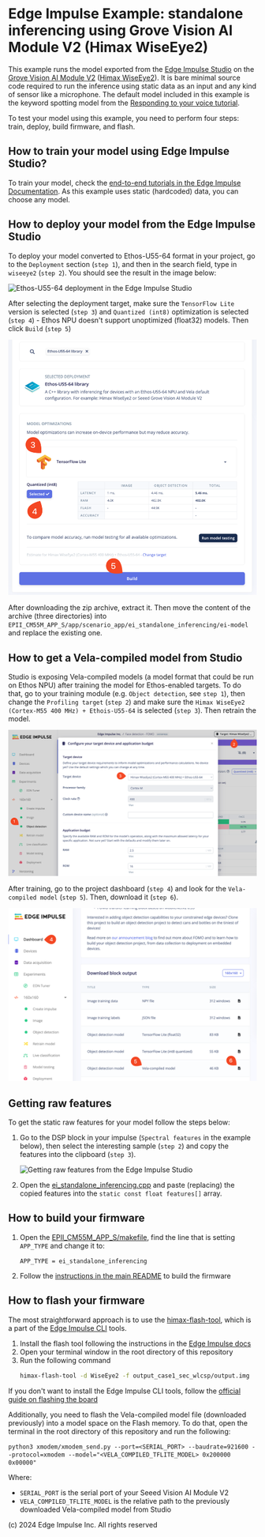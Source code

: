 # Edge Impulse Example: standalone inferencing using Grove Vision AI Module V2 (Himax WiseEye2)

This example runs the model exported from the [Edge Impulse Studio](https://studio.edgeimpulse.com/) on the [Grove Vision AI Module V2](https://wiki.seeedstudio.com/grove_vision_ai_v2/) ([Himax WiseEye2](https://www.himax.com.tw/products/wiseeye-ai-sensing/wiseeye2-ai-processor/)). It is bare minimal source code required to run the inference using static data as an input and any kind of sensor like a microphone.
The default model included in this example is the keyword spotting model from the [Responding to your voice tutorial](https://docs.edgeimpulse.com/docs/tutorials/end-to-end-tutorials/responding-to-your-voice).

To test your model using this example, you need to perform four steps: train, deploy, build firmware, and flash.

## How to train your model using Edge Impulse Studio?

To train your model, check the [end-to-end tutorials in the Edge Impulse Documentation](https://docs.edgeimpulse.com/docs/tutorials/end-to-end-tutorials). As this example uses static (hardcoded) data, you can choose any model.

## How to deploy your model from the Edge Impulse Studio

To deploy your model converted to Ethos-U55-64 format in your project, go to the `Deployment` section (`step 1`), and then in the search field, type in `wiseeye2` (`step 2`). You should see the result in the image below:

![Ethos-U55-64 deployment in the Edge Impulse Studio](../../../../images/ei-ethos-deployment-1.png)

After selecting the deployment target, make sure the `TensorFlow Lite` version is selected (`step 3`) and `Quantized (int8)` optimization is selected (`step 4`) - Ethos NPU doesn't support unoptimized (float32) models. Then click `Build` (`step 5`)

![Ethos-U55-64 deployment in the Edge Impulse Studio](../../../../images/ei-ethos-deployment-2.png)

After downloading the zip archive, extract it. Then move the content of the archive (three directories) into `EPII_CM55M_APP_S/app/scenario_app/ei_standalone_inferencing/ei-model` and replace the existing one.

## How to get a Vela-compiled model from Studio

Studio is exposing Vela-compiled models (a model format that could be run on Ethos NPU) after training the model for Ethos-enabled targets. To do that, go to your training module (e.g. `Object detection`, see `step 1`), then change the `Profiling target` (`step 2`) and make sure the `Himax WiseEye2 (Cortex-M55 400 MHz) + Ethois-U55-64` is selected (`step 3`). Then retrain the model.

![Ethos-U55-64 deployment in the Edge Impulse Studio](../../../../images/ei-ethos-deployment-3.png)

After training, go to the project dashboard (`step 4`) and look for the `Vela-compiled model` (`step 5`). Then, download it (`step 6`).

![Ethos-U55-64 deployment in the Edge Impulse Studio](../../../../images/ei-ethos-deployment-4.png)
## Getting raw features

To get the static raw features for your model follow the steps below:

1. Go to the DSP block in your impulse (`Spectral features` in the example below), then select the interesting sample (`step 2`) and copy the features into the clipboard (`step 3`).

   ![Getting raw features from the Edge Impulse Studio](../../../../images/ei-getting-raw-features.png)

2. Open the [ei_standalone_inferencing.cpp](ei_standalone_inferencing.cpp#L15) and paste (replacing) the copied features into the `static const float features[]` array.

## How to build your firmware

1. Open the [EPII_CM55M_APP_S/makefile](../../../makefile#L149), find the line that is setting `APP_TYPE` and change it to:
   ```
   APP_TYPE = ei_standalone_inferencing
   ```
2. Follow the [instructions in the main README](../../../../README.md#how-to-build-the-firmware) to build the firmware

## How to flash your firmware

The most straightforward approach is to use the [himax-flash-tool](https://docs.edgeimpulse.com/docs/tools/edge-impulse-cli/himax-flash-tool), which is a part of the [Edge Impulse CLI](https://docs.edgeimpulse.com/docs/tools/edge-impulse-cli) tools.
1. Install the flash tool following the instructions in the [Edge Impulse docs](https://docs.edgeimpulse.com/docs/tools/edge-impulse-cli/cli-installation)
2. Open your terminal window in the root directory of this repository
3. Run the following command
   ```bash
   himax-flash-tool -d WiseEye2 -f output_case1_sec_wlcsp/output.img
   ```

If you don't want to install the Edge Impulse CLI tools, follow the [official guide on flashing the board](../../../../README.md#how-to-flash-the-firmware)

Additionally, you need to flash the Vela-compiled model file (downloaded previously) into a model space on the Flash memory. To do that, open the terminal in the root directory of this repository and run the following:

```
python3 xmodem/xmodem_send.py --port=<SERIAL_PORT> --baudrate=921600 --protocol=xmodem --model="<VELA_COMPILED_TFLITE_MODEL> 0x200000 0x00000"
```

Where:
* `SERIAL_PORT` is the serial port of your Seeed Vision AI Module V2
* `VELA_COMPILED_TFLITE_MODEL` is the relative path to the previously downloaded Vela-compiled model from Studio

(c) 2024 Edge Impulse Inc. All rights reserved